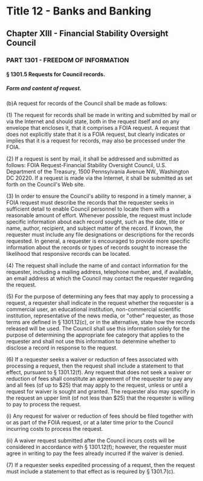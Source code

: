 
# Title 12 - Banks and Banking
## Chapter XIII - Financial Stability Oversight Council
### PART 1301 - FREEDOM OF INFORMATION
#### § 1301.5 Requests for Council records.
##### Form and content of request.

(b)A request for records of the Council shall be made as follows:

(1) The request for records shall be made in writing and submitted by mail or via the Internet and should state, both in the request itself and on any envelope that encloses it, that it comprises a FOIA request. A request that does not explicitly state that it is a FOIA request, but clearly indicates or implies that it is a request for records, may also be processed under the FOIA.

(2) If a request is sent by mail, it shall be addressed and submitted as follows: FOIA Request-Financial Stability Oversight Council, U.S. Department of the Treasury, 1500 Pennsylvania Avenue NW., Washington DC 20220. If a request is made via the Internet, it shall be submitted as set forth on the Council's Web site.

(3) In order to ensure the Council's ability to respond in a timely manner, a FOIA request must describe the records that the requester seeks in sufficient detail to enable Council personnel to locate them with a reasonable amount of effort. Whenever possible, the request must include specific information about each record sought, such as the date, title or name, author, recipient, and subject matter of the record. If known, the requester must include any file designations or descriptions for the records requested. In general, a requester is encouraged to provide more specific information about the records or types of records sought to increase the likelihood that responsive records can be located.

(4) The request shall include the name of and contact information for the requester, including a mailing address, telephone number, and, if available, an email address at which the Council may contact the requester regarding the request.

(5) For the purpose of determining any fees that may apply to processing a request, a requester shall indicate in the request whether the requester is a commercial user, an educational institution, non-commercial scientific institution, representative of the news media, or "other" requester, as those terms are defined in § 1301.12(c), or in the alternative, state how the records released will be used. The Council shall use this information solely for the purpose of determining the appropriate fee category that applies to the requester and shall not use this information to determine whether to disclose a record in response to the request.

(6) If a requester seeks a waiver or reduction of fees associated with processing a request, then the request shall include a statement to that effect, pursuant to § 1301.12(f). Any request that does not seek a waiver or reduction of fees shall constitute an agreement of the requester to pay any and all fees (of up to $25) that may apply to the request, unless or until a request for waiver is sought and granted. The requester also may specify in the request an upper limit (of not less than $25) that the requester is willing to pay to process the request.

(i) Any request for waiver or reduction of fees should be filed together with or as part of the FOIA request, or at a later time prior to the Council incurring costs to process the request.

(ii) A waiver request submitted after the Council incurs costs will be considered in accordance with § 1301.12(f); however, the requester must agree in writing to pay the fees already incurred if the waiver is denied.

(7) If a requester seeks expedited processing of a request, then the request must include a statement to that effect as is required by § 1301.7(c).
